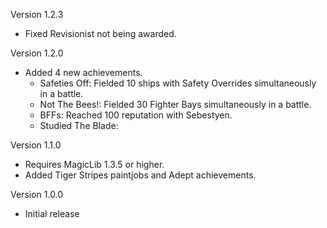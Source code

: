 Version 1.2.3

- Fixed Revisionist not being awarded.

Version 1.2.0

- Added 4 new achievements.
  - Safeties Off: Fielded 10 ships with Safety Overrides simultaneously in a battle.
  - Not The Bees!: Fielded 30 Fighter Bays simultaneously in a battle.
  - BFFs: Reached 100 reputation with Sebestyen.
  - Studied The Blade: <redacted>

Version 1.1.0

- Requires MagicLib 1.3.5 or higher.
- Added Tiger Stripes paintjobs and Adept achievements.

Version 1.0.0

- Initial release